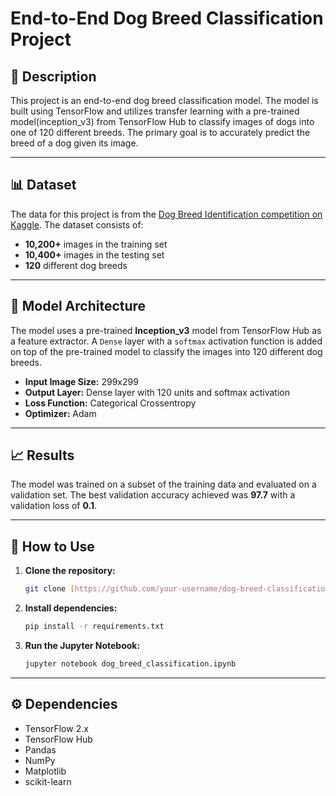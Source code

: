 # End-to-End Dog Breed Classification Project

## 📖 Description

This project is an end-to-end dog breed classification model. The model is built using TensorFlow and utilizes transfer learning with a pre-trained model(inception_v3) from TensorFlow Hub to classify images of dogs into one of 120 different breeds. The primary goal is to accurately predict the breed of a dog given its image.

---

## 📊 Dataset

The data for this project is from the [Dog Breed Identification competition on Kaggle](https://www.kaggle.com/c/dog-breed-identification/overview). The dataset consists of:

* **10,200+** images in the training set
* **10,400+** images in the testing set
* **120** different dog breeds

---

## 🧠 Model Architecture

The model uses a pre-trained **Inception_v3** model from TensorFlow Hub as a feature extractor. A `Dense` layer with a `softmax` activation function is added on top of the pre-trained model to classify the images into 120 different dog breeds.

* **Input Image Size:** 299x299
* **Output Layer:** Dense layer with 120 units and softmax activation
* **Loss Function:** Categorical Crossentropy
* **Optimizer:** Adam

---

## 📈 Results

The model was trained on a subset of the training data and evaluated on a validation set. The best validation accuracy achieved was **97.7** with a validation loss of **0.1**.

---

## 🚀 How to Use

1.  **Clone the repository:**
    ```bash
    git clone [https://github.com/your-username/dog-breed-classification.git](https://github.com/your-username/dog-breed-classification.git)
    ```
2.  **Install dependencies:**
    ```bash
    pip install -r requirements.txt
    ```
3.  **Run the Jupyter Notebook:**
    ```bash
    jupyter notebook dog_breed_classification.ipynb
    ```

---

## ⚙️ Dependencies

* TensorFlow 2.x
* TensorFlow Hub
* Pandas
* NumPy
* Matplotlib
* scikit-learn
